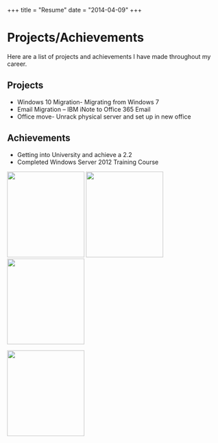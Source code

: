 +++
title = "Resume"
date = "2014-04-09"
+++
# Projects/Achievements #

Here are a list of projects and achievements I have made throughout my career. 

## Projects ## 
- Windows 10 Migration- Migrating from Windows 7 
- Email Migration – IBM iNote to Office 365 Email
- Office move- Unrack physical server and set up in new office

## Achievements ##  
- Getting into University and achieve a 2.2 
- Completed Windows Server 2012 Training Course 

<img src="https://imgur.com/p0CPlW3.png"  width="180" height="200" /> <img src="https://imgur.com/gr5unJ1.png" 	width="180" height="200" />  <img src="https://imgur.com/Nq87xkg.png" width="180" height="200" />

 <img src="https://imgur.com/12dW3XN.png" width="180" height="200" />
